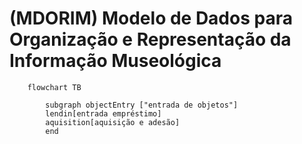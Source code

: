 # (MDORIM) Modelo de Dados para Organização e Representação da Informação Museológica

```mermaid
    flowchart TB

        subgraph objectEntry ["entrada de objetos"]
        lendin[entrada empréstimo]
        aquisition[aquisição e adesão]
        end


        

```
